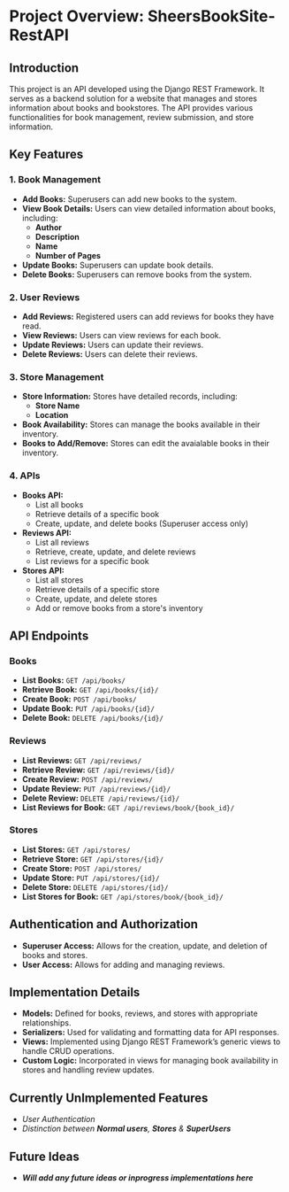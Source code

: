 # Project Overview: SheersBookSite-RestAPI

## Introduction

This project is an API developed using the Django REST Framework. It serves as a backend solution for a website that manages and stores information about books and bookstores. The API provides various functionalities for book management, review submission, and store information.

## Key Features

### 1. **Book Management**
   - **Add Books:** Superusers can add new books to the system.
   - **View Book Details:** Users can view detailed information about books, including:
     - **Author**
     - **Description**
     - **Name**
     - **Number of Pages**
   - **Update Books:** Superusers can update book details.
   - **Delete Books:** Superusers can remove books from the system.

### 2. **User Reviews**
   - **Add Reviews:** Registered users can add reviews for books they have read.
   - **View Reviews:** Users can view reviews for each book.
   - **Update Reviews:** Users can update their reviews.
   - **Delete Reviews:** Users can delete their reviews.

### 3. **Store Management**
   - **Store Information:** Stores have detailed records, including:
     - **Store Name**
     - **Location**
   - **Book Availability:** Stores can manage the books available in their inventory.
   - **Books to Add/Remove:** Stores can edit the avaialable books in their inventory.

### 4. **APIs**
   - **Books API:**
     - List all books
     - Retrieve details of a specific book
     - Create, update, and delete books (Superuser access only)
   - **Reviews API:**
     - List all reviews
     - Retrieve, create, update, and delete reviews
     - List reviews for a specific book
   - **Stores API:**
     - List all stores
     - Retrieve details of a specific store
     - Create, update, and delete stores
     - Add or remove books from a store's inventory

## API Endpoints

### Books
- **List Books:** `GET /api/books/`
- **Retrieve Book:** `GET /api/books/{id}/`
- **Create Book:** `POST /api/books/`
- **Update Book:** `PUT /api/books/{id}/`
- **Delete Book:** `DELETE /api/books/{id}/`

### Reviews
- **List Reviews:** `GET /api/reviews/`
- **Retrieve Review:** `GET /api/reviews/{id}/`
- **Create Review:** `POST /api/reviews/`
- **Update Review:** `PUT /api/reviews/{id}/`
- **Delete Review:** `DELETE /api/reviews/{id}/`
- **List Reviews for Book:** `GET /api/reviews/book/{book_id}/`

### Stores
- **List Stores:** `GET /api/stores/`
- **Retrieve Store:** `GET /api/stores/{id}/`
- **Create Store:** `POST /api/stores/`
- **Update Store:** `PUT /api/stores/{id}/`
- **Delete Store:** `DELETE /api/stores/{id}/`
- **List Stores for Book:** `GET /api/stores/book/{book_id}/`

## Authentication and Authorization

- **Superuser Access:** Allows for the creation, update, and deletion of books and stores.
- **User Access:** Allows for adding and managing reviews.

## Implementation Details

- **Models:** Defined for books, reviews, and stores with appropriate relationships.
- **Serializers:** Used for validating and formatting data for API responses.
- **Views:** Implemented using Django REST Framework’s generic views to handle CRUD operations.
- **Custom Logic:** Incorporated in views for managing book availability in stores and handling review updates.

## Currently UnImplemented Features

- *User Authentication*
- *Distinction between **Normal users**, **Stores** & **SuperUsers*** 

## Future Ideas
- ***Will add any future ideas or inprogress implementations here***

